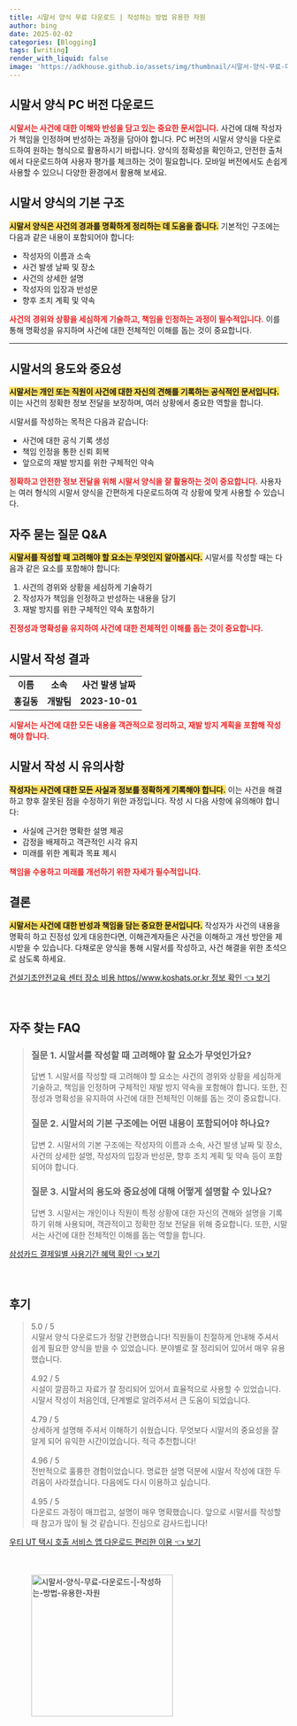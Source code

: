 ```yaml
---
title: 시말서 양식 무료 다운로드 | 작성하는 방법 유용한 자원
author: bing
date: 2025-02-02
categories: [Blogging]
tags: [writing]
render_with_liquid: false
image: 'https://adkhouse.github.io/assets/img/thumbnail/시말서-양식-무료-다운로드-|-작성하는-방법-유용한-자원.webp'
---
```



<h2 id='시말서_다운로드_안내'>시말서 양식 PC 버전 다운로드</h2>

<p><b><span style="color: #ee2323;">시말서는 사건에 대한 이해와 반성을 담고 있는 중요한 문서입니다.</span></b> 사건에 대해 작성자가 책임을 인정하며 반성하는 과정을 담아야 합니다. PC 버전의 시말서 양식을 다운로드하여 원하는 형식으로 활용하시기 바랍니다. 양식의 정확성을 확인하고, 안전한 출처에서 다운로드하여 사용자 평가를 체크하는 것이 필요합니다. 모바일 버전에서도 손쉽게 사용할 수 있으니 다양한 환경에서 활용해 보세요.</p>

<h2 id='시말서_기본_구조'>시말서 양식의 기본 구조</h2>

<p><b><span style="background-color: #ffe066;">시말서 양식은 사건의 경과를 명확하게 정리하는 데 도움을 줍니다.</span></b> 기본적인 구조에는 다음과 같은 내용이 포함되어야 합니다:</p>

<ul>
    <li>작성자의 이름과 소속</li>
    <li>사건 발생 날짜 및 장소</li>
    <li>사건의 상세한 설명</li>
    <li>작성자의 입장과 반성문</li>
    <li>향후 조치 계획 및 약속</li>
</ul>

<p><b><span style="color: #ee2323;">사건의 경위와 상황을 세심하게 기술하고, 책임을 인정하는 과정이 필수적입니다.</span></b> 이를 통해 명확성을 유지하며 사건에 대한 전체적인 이해를 돕는 것이 중요합니다.</p>

<hr />

<h2 id='시말서의_용도와_중요성'>시말서의 용도와 중요성</h2>

<p><b><span style="background-color: #ffe066;">시말서는 개인 또는 직원이 사건에 대한 자신의 견해를 기록하는 공식적인 문서입니다.</span></b> 이는 사건의 정확한 정보 전달을 보장하며, 여러 상황에서 중요한 역할을 합니다.</p>

<p>시말서를 작성하는 목적은 다음과 같습니다:</p>

<ul>
    <li>사건에 대한 공식 기록 생성</li>
    <li>책임 인정을 통한 신뢰 회복</li>
    <li>앞으로의 재발 방지를 위한 구체적인 약속</li>
</ul>

<p><b><span style="color: #ee2323;">정확하고 안전한 정보 전달을 위해 시말서 양식을 잘 활용하는 것이 중요합니다.</span></b> 사용자는 여러 형식의 시말서 양식을 간편하게 다운로드하여 각 상황에 맞게 사용할 수 있습니다.</p>

<h2 id='자주_묻는_질문'>자주 묻는 질문 Q&A</h2>

<p><b><span style="background-color: #ffe066;">시말서를 작성할 때 고려해야 할 요소는 무엇인지 알아봅시다.</span></b> 시말서를 작성할 때는 다음과 같은 요소를 포함해야 합니다:</p>

<ol>
    <li>사건의 경위와 상황을 세심하게 기술하기</li>
    <li>작성자가 책임을 인정하고 반성하는 내용을 담기</li>
    <li>재발 방지를 위한 구체적인 약속 포함하기</li>
</ol>

<p><b><span style="color: #ee2323;">진정성과 명확성을 유지하여 사건에 대한 전체적인 이해를 돕는 것이 중요합니다.</span></b></p>

<h2 id='시말서_작성_결과'>시말서 작성 결과</h2>

<table>
    <tr>
        <td style="text-align: center; height: 17px;"><b>이름</b></td>
        <td style="text-align: center; height: 17px;"><b>소속</b></td>
        <td style="text-align: center; height: 17px;"><b>사건 발생 날짜</b></td>
    </tr>
    <tr>
        <td style="text-align: center; height: 17px;"><b>홍길동</b></td>
        <td style="text-align: center; height: 17px;"><b>개발팀</b></td>
        <td style="text-align: center; height: 17px;"><b>2023-10-01</b></td>
    </tr>
</table>

<p><b><span style="color: #ee2323;">시말서는 사건에 대한 모든 내용을 객관적으로 정리하고, 재발 방지 계획을 포함해 작성해야 합니다.</span></b></p>

<h2 id='시말서_작성_시_유의사항'>시말서 작성 시 유의사항</h2>

<p><b><span style="background-color: #ffe066;">작성자는 사건에 대한 모든 사실과 정보를 정확하게 기록해야 합니다.</span></b> 이는 사건을 해결하고 향후 잘못된 점을 수정하기 위한 과정입니다. 작성 시 다음 사항에 유의해야 합니다:</p>

<ul>
    <li>사실에 근거한 명확한 설명 제공</li>
    <li>감정을 배제하고 객관적인 시각 유지</li>
    <li>미래를 위한 계획과 목표 제시</li>
</ul>

<p><b><span style="color: #ee2323;">책임을 수용하고 미래를 개선하기 위한 자세가 필수적입니다.</span></b></p>

<h2 id='결론'>결론</h2>

<p><b><span style="background-color: #ffe066;">시말서는 사건에 대한 반성과 책임을 담는 중요한 문서입니다.</span></b> 작성자가 사건의 내용을 명확히 하고 진정성 있게 대응한다면, 이해관계자들은 사건을 이해하고 개선 방안을 제시받을 수 있습니다. 다채로운 양식을 통해 시말서를 작성하고, 사건 해결을 위한 초석으로 삼도록 하세요.</p>


<p><a class="click-button" title="건설기초안전교육 센터 장소 비용 https//www.koshats.or.kr 정보 확인" href="https://adkhouse.github.io/posts/%EA%B1%B4%EC%84%A4%EA%B8%B0%EC%B4%88%EC%95%88%EC%A0%84%EA%B5%90%EC%9C%A1-%EC%84%BC%ED%84%B0-%EC%9E%A5%EC%86%8C-%EB%B9%84%EC%9A%A9-httpswww.koshats.or.kr-%EC%A0%95%EB%B3%B4-%ED%99%95%EC%9D%B8/" rel="dofollow">건설기초안전교육 센터 장소 비용 https//www.koshats.or.kr 정보 확인 👈 보기</a></p><br>
<h2 id='자주_찾는_FAQ'>자주 찾는 FAQ</h2>
<div itemscope="" itemtype="https://schema.org/FAQPage">
<blockquote>
<div itemscope="" itemprop="mainEntity" itemtype="https://schema.org/Question">
<h3 itemprop="name">질문 1. 시말서를 작성할 때 고려해야 할 요소가 무엇인가요?</h3>
<div itemscope="" itemprop="acceptedAnswer" itemtype="https://schema.org/Answer">
<span itemprop="text">
<p>답변 1. 시말서를 작성할 때 고려해야 할 요소는 사건의 경위와 상황을 세심하게 기술하고, 책임을 인정하며 구체적인 재발 방지 약속을 포함해야 합니다. 또한, 진정성과 명확성을 유지하여 사건에 대한 전체적인 이해를 돕는 것이 중요합니다.</p>
</span>
</div>
</div>
<div itemscope="" itemprop="mainEntity" itemtype="https://schema.org/Question">
<h3 itemprop="name">질문 2. 시말서의 기본 구조에는 어떤 내용이 포함되어야 하나요?</h3>
<div itemscope="" itemprop="acceptedAnswer" itemtype="https://schema.org/Answer">
<span itemprop="text">
<p>답변 2. 시말서의 기본 구조에는 작성자의 이름과 소속, 사건 발생 날짜 및 장소, 사건의 상세한 설명, 작성자의 입장과 반성문, 향후 조치 계획 및 약속 등이 포함되어야 합니다.</p>
</span>
</div>
</div>
<div itemscope="" itemprop="mainEntity" itemtype="https://schema.org/Question">
<h3 itemprop="name">질문 3. 시말서의 용도와 중요성에 대해 어떻게 설명할 수 있나요?</h3>
<div itemscope="" itemprop="acceptedAnswer" itemtype="https://schema.org/Answer">
<span itemprop="text">
<p>답변 3. 시말서는 개인이나 직원이 특정 상황에 대한 자신의 견해와 설명을 기록하기 위해 사용되며, 객관적이고 정확한 정보 전달을 위해 중요합니다. 또한, 시말서는 사건에 대한 전체적인 이해를 돕는 역할을 합니다.</p>
</span>
</div>
</div>
</blockquote>
</div>
<p><a class="click-button" title="삼성카드 결제일별 사용기간 혜택 확인" href="https://adkhouse.github.io/posts/%EC%82%BC%EC%84%B1%EC%B9%B4%EB%93%9C-%EA%B2%B0%EC%A0%9C%EC%9D%BC%EB%B3%84-%EC%82%AC%EC%9A%A9%EA%B8%B0%EA%B0%84-%ED%98%9C%ED%83%9D-%ED%99%95%EC%9D%B8/" rel="dofollow">삼성카드 결제일별 사용기간 혜택 확인 👈 보기</a></p><br>
<h2 id='후기'>후기</h2>
<div itemscope itemtype="https://schema.org/Product">
  <blockquote>
  <div itemprop="review" itemscope itemtype="https://schema.org/Review">
      <div itemprop="reviewRating" itemscope itemtype="https://schema.org/Rating"> <span itemprop="ratingValue">5.0</span> / <span itemprop="bestRating">5</span> </div>
      <span itemprop="reviewBody">시말서 양식 다운로드가 정말 간편했습니다! 직원들이 친절하게 안내해 주셔서 쉽게 필요한 양식을 받을 수 있었습니다. 분야별로 잘 정리되어 있어서 매우 유용했습니다.</span>
  </div>
  <br>
  <div itemprop="review" itemscope itemtype="https://schema.org/Review">
      <div itemprop="reviewRating" itemscope itemtype="https://schema.org/Rating"> <span itemprop="ratingValue">4.92</span> / <span itemprop="bestRating">5</span> </div>
      <span itemprop="reviewBody">시설이 깔끔하고 자료가 잘 정리되어 있어서 효율적으로 사용할 수 있었습니다. 시말서 작성이 처음인데, 단계별로 알려주셔서 큰 도움이 되었습니다.</span>
  </div>
  <br>
  <div itemprop="review" itemscope itemtype="https://schema.org/Review">
      <div itemprop="reviewRating" itemscope itemtype="https://schema.org/Rating"> <span itemprop="ratingValue">4.79</span> / <span itemprop="bestRating">5</span> </div>
      <span itemprop="reviewBody">상세하게 설명해 주셔서 이해하기 쉬웠습니다. 무엇보다 시말서의 중요성을 잘 알게 되어 유익한 시간이었습니다. 적극 추천합니다!</span>
  </div>
  <br>
  <div itemprop="review" itemscope itemtype="https://schema.org/Review">
      <div itemprop="reviewRating" itemscope itemtype="https://schema.org/Rating"> <span itemprop="ratingValue">4.96</span> / <span itemprop="bestRating">5</span> </div>
      <span itemprop="reviewBody">전반적으로 훌륭한 경험이었습니다. 명료한 설명 덕분에 시말서 작성에 대한 두려움이 사라졌습니다. 다음에도 다시 이용하고 싶습니다.</span>
  </div>
  <br>
  <div itemprop="review" itemscope itemtype="https://schema.org/Review">
      <div itemprop="reviewRating" itemscope itemtype="https://schema.org/Rating"> <span itemprop="ratingValue">4.95</span> / <span itemprop="bestRating">5</span> </div>
      <span itemprop="reviewBody">다운로드 과정이 매끄럽고, 설명이 매우 명확했습니다. 앞으로 시말서를 작성할 때 참고가 많이 될 것 같습니다. 진심으로 감사드립니다!</span>
  </div>
  </blockquote>
</div>
<p><a class="click-button" title="우티 UT 택시 호출 서비스 앱 다운로드 편리한 이용" href="https://adkhouse.github.io/posts/%EC%9A%B0%ED%8B%B0-UT-%ED%83%9D%EC%8B%9C-%ED%98%B8%EC%B6%9C-%EC%84%9C%EB%B9%84%EC%8A%A4-%EC%95%B1-%EB%8B%A4%EC%9A%B4%EB%A1%9C%EB%93%9C-%ED%8E%B8%EB%A6%AC%ED%95%9C-%EC%9D%B4%EC%9A%A9/" rel="dofollow">우티 UT 택시 호출 서비스 앱 다운로드 편리한 이용 👈 보기</a></p><br>
<figure class="image"><img src="https://adkhouse.github.io/assets/img/thumbnail/시말서-양식-무료-다운로드-|-작성하는-방법-유용한-자원.webp" alt="시말서-양식-무료-다운로드-|-작성하는-방법-유용한-자원" width="256" height="256"></figure>
